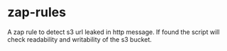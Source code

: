 # zap-rules

A zap rule to detect s3 url leaked in http message. If found the script will check readability and writability of the s3 bucket.
